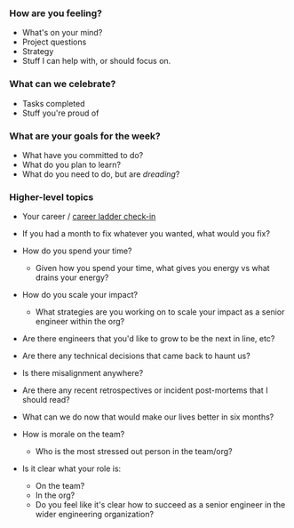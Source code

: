 ### How are you feeling?
* What's on your mind? 
* Project questions
* Strategy
* Stuff I can help with, or should focus on. 



### What can we celebrate?
* Tasks completed
* Stuff you're proud of



### What are your goals for the week? 
* What have you committed to do? 
* What do you plan to learn? 
* What do you need to do, but are _dreading_?


















### Higher-level topics

* Your career / [career ladder check-in](https://github.com/github/engineering/blob/main/levels/ic.md)

* If you had a month to fix whatever you wanted, what would you fix? 

* How do you spend your time? 
  * Given how you spend your time, what gives you energy vs what drains your energy?

* How do you scale your impact? 
  * What strategies are you working on to scale your impact as a senior engineer within the org? 
  
* Are there engineers that you'd like to grow to be the next in line, etc?

* Are there any technical decisions that came back to haunt us?

* Is there misalignment anywhere? 

* Are there any recent retrospectives or incident post-mortems that I should read?

* What can we do now that would make our lives better in six months?

* How is morale on the team?
  * Who is the most stressed out person in the team/org? 

* Is it clear what your role is:
  * On the team? 
  * In the org? 
  * Do you feel like it's clear how to succeed as a senior engineer in the wider engineering organization? 

